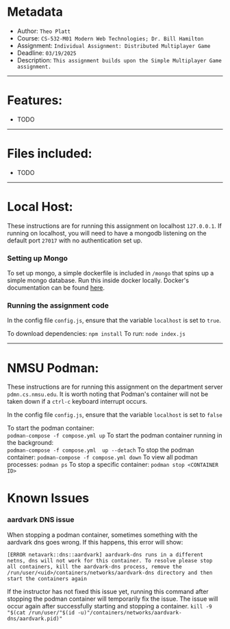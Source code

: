 # Metadata
 - Author:      `Theo Platt`
 - Course:      `CS-532-M01 Modern Web Technologies; Dr. Bill Hamilton`
 - Assignment:  `Individual Assignment: Distributed Multiplayer Game`
 - Deadline:    `03/19/2025`
 - Description: `This assignment builds upon the Simple Multiplayer Game assignment.`

---

# Features: 
 - TODO

---

# Files included:
 - TODO

---

# Local Host: 
These instructions are for running this assignment on localhost `127.0.0.1`. If running on localhost, you will need to have a mongodb listening on the default port `27017` with no authentication set up.

### Setting up Mongo
To set up mongo, a simple dockerfile is included in `/mongo` that spins up a simple mongo database. Run this inside docker locally. Docker's documentation can be found [here](https://docs.docker.com/).

### Running the assignment code
In the config file `config.js`, ensure that the variable `localhost` is set to `true`.

To download dependencies: 
    `npm install`
To run:
    `node index.js`

---

# NMSU Podman:
These instructions are for running this assignment on the department server `pdmn.cs.nmsu.edu`. It is worth noting that Podman's container will not be taken down if a `ctrl-c` keyboard interrupt occurs.

In the config file `config.js`, ensure that the variable `localhost` is set to `false`

To start the podman container:  
    `podman-compose -f compose.yml up`
To start the podman container running in the background:   
    `podman-compose -f compose.yml  up --detach`
To stop the podman container:
    `podman-compose -f compose.yml down`
To view all podman processes:
    `podman ps`
To stop a specific container:
    `podman stop <CONTAINER ID>`

# Known Issues
### aardvark DNS issue
When stopping a podman container, sometimes something with the aardvark dns goes wrong. If this happens, this error will show:
```JS
[ERROR netavark::dns::aardvark] aardvark-dns runs in a different netns, dns will not work for this container. To resolve please stop all containers, kill the aardvark-dns process, remove the /run/user/<uid>/containers/networks/aardvark-dns directory and then start the containers again
```

If the instructor has not fixed this issue yet, running this command after stopping the podman container will temporarily fix the issue. The issue will occur again after successfully starting and stopping a container.
`kill -9 "$(cat /run/user/"$(id -u)"/containers/networks/aardvark-dns/aardvark.pid)"`
